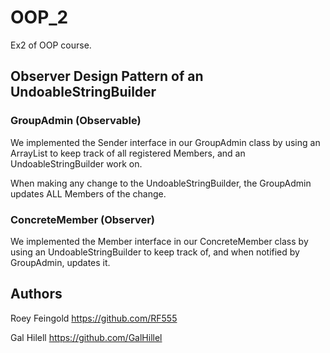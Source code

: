 # OOP_2

Ex2 of OOP course.

## Observer Design Pattern of an UndoableStringBuilder

### GroupAdmin (Observable)

We implemented the Sender interface in our GroupAdmin class by using an ArrayList to keep track of all registered
Members, and an UndoableStringBuilder work on.

When making any change to the UndoableStringBuilder, the GroupAdmin updates ALL Members of the change.

### ConcreteMember (Observer)

We implemented the Member interface in our ConcreteMember class by using an UndoableStringBuilder to keep track of, and
when notified by GroupAdmin, updates it.

## Authors

Roey Feingold https://github.com/RF555

Gal Hilell https://github.com/GalHillel
